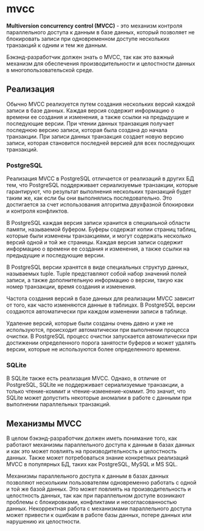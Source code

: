 # mvcc 

**Multiversion concurrency control (MVCC)** - это механизм контроля параллельного доступа к данным в базе данных, который позволяет не блокировать записи при одновременном доступе нескольких транзакций к одним и тем же данным. 

Бэкэнд-разработчик должен знать о MVCC, так как это важный механизм для обеспечения производительности и целостности данных в многопользовательской среде.

## Реализация

Обычно MVCC реализуется путем создания нескольких версий каждой записи в базе данных. Каждая версия содержит информацию о времени ее создания и изменения, а также ссылки на предыдущие и последующие версии. При чтении данных транзакция получает последнюю версию записи, которая была создана до начала транзакции. При записи данных транзакция создает новую версию записи, которая становится последней версией для всех последующих транзакций.

### PostgreSQL

Реализация MVCC в PostgreSQL отличается от реализаций в других БД тем, что PostgreSQL поддерживает сериализуемые транзакции, которые гарантируют, что результат выполнения нескольких транзакций будет таким же, как если бы они выполнялись последовательно. Это достигается за счет использования алгоритма двухфазной блокировки и контроля конфликтов.

В PostgreSQL каждая версия записи хранится в специальной области памяти, называемой буфером. Буферы содержат копии страниц таблиц, которые были изменены транзакциями, и могут содержать несколько версий одной и той же страницы. Каждая версия записи содержит информацию о времени ее создания и изменения, а также ссылки на предыдущие и последующие версии.

В PostgreSQL версии хранятся в виде специальных структур данных, называемых tuple. Tuple представляют собой набор значений полей записи, а также дополнительную информацию о версии, такую как номер транзакции, время создания и изменения.

Частота создания версий в базе данных для реализации MVCC зависит от того, как часто изменяются данные в таблицах. В PostgreSQL версии создаются автоматически при каждом изменении записи в таблице.

Удаление версий, которые были созданы очень давно и уже не используются, происходит автоматически при выполнении процесса очистки. В PostgreSQL процесс очистки запускается автоматически при достижении определенного порога занятости буферов и может удалять версии, которые не используются более определенного времени.

### SQLite

В SQLite также есть реализация MVCC. Однако, в отличие от PostgreSQL, SQLite не поддерживает сериализуемые транзакции, а только чтение-коммит и чтение-изменение-коммит. Это значит, что SQLite может допустить некоторые аномалии в работе с данными при выполнении параллельных транзакций.

## Механизмы MVCC

В целом бэкэнд-разработчик должен иметь понимание того, как работают механизмы параллельного доступа к данным в базах данных и как это может повлиять на производительность и целостность данных. Также может потребоваться знание конкретных реализаций MVCC в популярных БД, таких как PostgreSQL, MySQL и MS SQL.

Механизмы параллельного доступа к данным в базах данных позволяют нескольким пользователям одновременно работать с одной и той же базой данных. Это может повлиять на производительность и целостность данных, так как при параллельном доступе возникают проблемы с блокировками, конфликтами и несогласованностью данных. Некорректная работа с механизмами параллельного доступа может привести к ошибкам в работе базы данных, потере данных или нарушению их целостности.
